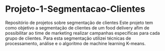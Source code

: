 # Projeto-1-Segmentacao-Clientes
Repositório de projetos sobre segmentação de clientes
Este projeto tem como objetivo a segmentação de clientes de um food delivery afim de possibilitar ao time de marketing realizar campanhas específicas para cada grupo de clientes.  Para esta segmentação utilizei técnicas de processamento, análise e o algoritmo de machine learning K-means. 
